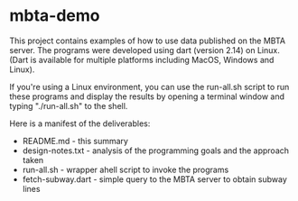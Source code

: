 # mbta-demo

This project contains examples of how to use data published on the MBTA server.
The programs were developed using dart (version 2.14) on Linux.
(Dart is available for multiple platforms including MacOS, Windows and Linux).

If you're using a Linux environment, you can use the run-all.sh script to run these programs
and display the results by opening a terminal window and typing "./run-all.sh" to the shell.

Here is a manifest of the deliverables:
* README.md - this summary
* design-notes.txt - analysis of the programming goals and the approach taken
* run-all.sh - wrapper ahell script to invoke the programs
* fetch-subway.dart - simple query to the MBTA server to obtain subway lines
